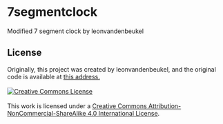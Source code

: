 # 7segmentclock
Modified 7 segment clock by leonvandenbeukel

## License
Originally, this project was created by leonvandenbeukel, and the original code is available at <a href="https://github.com/leonvandenbeukel/7-Segment-Digital-Clock-V2">this address.</a><br/><br/>
<a rel="license" href="http://creativecommons.org/licenses/by-nc-sa/4.0/"><img alt="Creative Commons License" style="border-width:0" src="https://i.creativecommons.org/l/by-nc-sa/4.0/88x31.png" /></a><br/><br/>This work is licensed under a <a rel="license" href="http://creativecommons.org/licenses/by-nc-sa/4.0/">Creative Commons Attribution-NonCommercial-ShareAlike 4.0 International License</a>.
